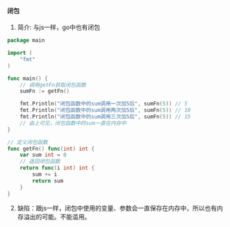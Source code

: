#### 闭包

1. 简介: 与js一样，go中也有闭包

```go
package main

import (
	"fmt"
)

func main() {
	// 调用getFn获取闭包函数
	sumFn := getFn()

	fmt.Println("闭包函数中的sum调用一次加5后", sumFn(5)) // 5
	fmt.Println("闭包函数中的sum调用两次加5后", sumFn(5)) // 10
	fmt.Println("闭包函数中的sum调用三次加5后", sumFn(5)) // 15
	// 由上可见，闭包函数中的sum一直在内存中
}

// 定义闭包函数
func getFn() func(int) int {
	var sum int = 0
	// 返回闭包函数
	return func(i int) int {
		sum += i
		return sum
	}
}

```

2. 缺陷：跟js一样，闭包中使用的变量、参数会一直保存在内存中，所以也有内存溢出的可能。不能滥用。